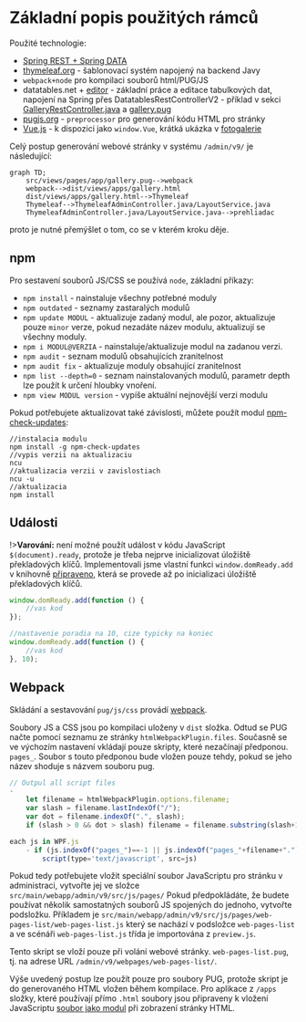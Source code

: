 # Základní popis použitých rámců

Použité technologie:
- [Spring REST + Spring DATA](spring.md)
- [thymeleaf.org](thymeleaf.md) - šablonovací systém napojený na backend Javy
- `webpack+node` pro kompilaci souborů html/PUG/JS
- datatables.net + [editor](https://editor.datatables.net) - základní práce a editace tabulkových dat, napojení na Spring přes DatatablesRestControllerV2 - příklad v sekci [GalleryRestController.java](../../../src/main/java/sk/iway/iwcm/components/gallery/GalleryRestController.java) a [gallery.pug](../../../src/main/webapp/admin/v9/views/pages/apps/gallery.pug)
- [pugjs.org](pugjs.md) - `preprocessor` pro generování kódu HTML pro stránky
- [Vue.js](vue.md) - k dispozici jako `window.Vue`, krátká ukázka v [fotogalerie](../../../src/main/webapp/admin/v9/views/pages/apps/gallery.pug)

Celý postup generování webové stránky v systému `/admin/v9/` je následující:

```mermaid
graph TD;
    src/views/pages/app/gallery.pug-->webpack
    webpack-->dist/views/apps/gallery.html
    dist/views/apps/gallery.html-->Thymeleaf
    Thymeleaf-->ThymeleafAdminController.java/LayoutService.java
    ThymeleafAdminController.java/LayoutService.java-->prehliadac
```

proto je nutné přemýšlet o tom, co se v kterém kroku děje.

## npm

Pro sestavení souborů JS/CSS se používá `node`, základní příkazy:
- `npm install` - nainstaluje všechny potřebné moduly
- `npm outdated` - seznamy zastaralých modulů
- `npm update MODUL` - aktualizuje zadaný modul, ale pozor, aktualizuje pouze `minor` verze, pokud nezadáte název modulu, aktualizují se všechny moduly.
- `npm i MODUL@VERZIA` - nainstaluje/aktualizuje modul na zadanou verzi.
- `npm audit` - seznam modulů obsahujících zranitelnost
- `npm audit fix` - aktualizuje moduly obsahující zranitelnost
- `npm list --depth=0` - seznam nainstalovaných modulů, parametr depth lze použít k určení hloubky vnoření.
- `npm view MODUL version` - vypíše aktuální nejnovější verzi modulu

Pokud potřebujete aktualizovat také závislosti, můžete použít modul [npm-check-updates](https://flaviocopes.com/update-npm-dependencies/):

```shell
//instalacia modulu
npm install -g npm-check-updates
//vypis verzii na aktualizaciu
ncu
//aktualizacia verzii v zavislostiach
ncu -u
//aktualizacia
npm install
```

## Události

!>**Varování:** není možné použít událost v kódu JavaScript `$(document).ready`, protože je třeba nejprve inicializovat úložiště překladových klíčů. Implementovali jsme vlastní funkci `window.domReady.add` v knihovně [připraveno](../libraries/ready-extender.md), která se provede až po inicializaci úložiště překladových klíčů.

```javascript
window.domReady.add(function () {
    //vas kod
});

//nastavenie poradia na 10, cize typicky na koniec
window.domReady.add(function () {
    //vas kod
}, 10);
```

## Webpack

Skládání a sestavování `pug/js/css` provádí [webpack](https://webpack.js.org/).

Soubory JS a CSS jsou po kompilaci uloženy v `dist` složka. Odtud se PUG načte pomocí seznamu ze stránky `htmlWebpackPlugin.files`. Současně se ve výchozím nastavení vkládají pouze skripty, které nezačínají předponou. `pages_`. Soubor s touto předponou bude vložen pouze tehdy, pokud se jeho název shoduje s názvem souboru pug.

```javascript
// Outpul all script files
-
    let filename = htmlWebpackPlugin.options.filename;
    var slash = filename.lastIndexOf("/");
    var dot = filename.indexOf(".", slash);
    if (slash > 0 && dot > slash) filename = filename.substring(slash+1, dot);

each js in WPF.js
    - if (js.indexOf("pages_")==-1 || js.indexOf("pages_"+filename+".")!=-1)
        script(type='text/javascript', src=js)
```

Pokud tedy potřebujete vložit speciální soubor JavaScriptu pro stránku v administraci, vytvořte jej ve složce `src/main/webapp/admin/v9/src/js/pages/` Pokud předpokládáte, že budete používat několik samostatných souborů JS spojených do jednoho, vytvořte podsložku. Příkladem je `src/main/webapp/admin/v9/src/js/pages/web-pages-list/web-pages-list.js` který se nachází v podsložce `web-pages-list` a ve scénáři `web-pages-list.js` třída je importována z `preview.js`.

Tento skript se vloží pouze při volání webové stránky. `web-pages-list.pug`, tj. na adrese URL `/admin/v9/webpages/web-pages-list/`.

Výše uvedený postup lze použít pouze pro soubory PUG, protože skript je do generovaného HTML vložen během kompilace. Pro aplikace z `/apps` složky, které používají přímo `.html` soubory jsou připraveny k vložení JavaScriptu [soubor jako modul](../../custom-apps/admin-menu-item/README.md#přiložení-souboru-javascript) při zobrazení stránky HTML.
